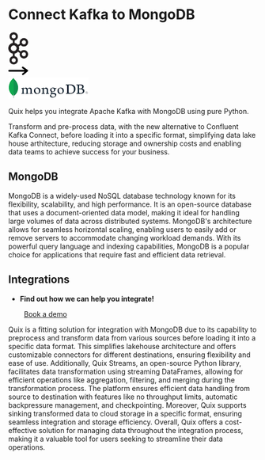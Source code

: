 # Connect Kafka to MongoDB

<div class="connect-images cards blog-grid-card" markdown>
<div>
<img src="../images/kafka_logo.png" width="40px" />
</div>
<div>
<img src="../images/arrow.svg" width="40px" />
</div>
<div>
<img src="./images/mongodb_1.jpg" />
</div>
</div>

Quix helps you integrate Apache Kafka with MongoDB using pure Python.

Transform and pre-process data, with the new alternative to Confluent Kafka Connect, before loading it into a specific format, simplifying data lake house arthitecture, reducing storage and ownership costs and enabling data teams to achieve success for your business.

## MongoDB

MongoDB is a widely-used NoSQL database technology known for its flexibility, scalability, and high performance. It is an open-source database that uses a document-oriented data model, making it ideal for handling large volumes of data across distributed systems. MongoDB's architecture allows for seamless horizontal scaling, enabling users to easily add or remove servers to accommodate changing workload demands. With its powerful query language and indexing capabilities, MongoDB is a popular choice for applications that require fast and efficient data retrieval.

## Integrations

<div class="grid cards" markdown>

- __Find out how we can help you integrate!__

    <a class="md-button md-button--primary" href="https://share.hsforms.com/1iW0TmZzKQMChk0lxd_tGiw4yjw2?__hstc=175542013.2303933fbd746c0ac86d9ccbe9bc9100.1728383268831.1729603416735.1729620918855.31&__hssc=175542013.1.1729620918855&__hsfp=2132701734" target="_blank" style="margin:.5rem;">Book a demo</a>

</div>


Quix is a fitting solution for integration with MongoDB due to its capability to preprocess and transform data from various sources before loading it into a specific data format. This simplifies lakehouse architecture and offers customizable connectors for different destinations, ensuring flexibility and ease of use. Additionally, Quix Streams, an open-source Python library, facilitates data transformation using streaming DataFrames, allowing for efficient operations like aggregation, filtering, and merging during the transformation process. The platform ensures efficient data handling from source to destination with features like no throughput limits, automatic backpressure management, and checkpointing. Moreover, Quix supports sinking transformed data to cloud storage in a specific format, ensuring seamless integration and storage efficiency. Overall, Quix offers a cost-effective solution for managing data throughout the integration process, making it a valuable tool for users seeking to streamline their data operations.

